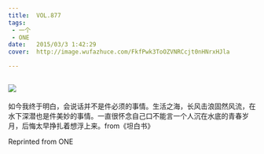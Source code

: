 ```yaml
---
title:	VOL.877
tags:
 - 一个
 - ONE
date:	2015/03/3 1:42:29
cover:	http://image.wufazhuce.com/FkfPwk3ToOZVNRCcjt0nHNrxHJla

---
```

![](http://image.wufazhuce.com/FkfPwk3ToOZVNRCcjt0nHNrxHJla)
---

如今我终于明白，会说话并不是件必须的事情。生活之海，长风击浪固然风流，在水下深潜也是件美妙的事情。一直很怀念自己口不能言一个人沉在水底的青春岁月，后悔太早挣扎着想浮上来。from《坦白书》
 
Reprinted from ONE
